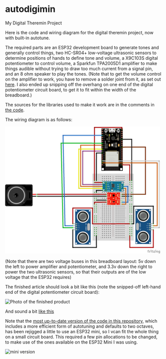 # autodigimin
My Digital Theremin Project

Here is the code and wiring diagram for the digital theremin project, now with built-in autotune.  

The required parts are an ESP32 development board to generate tones and generally control things, two HC-SR04+ low-voltage ultrasonic sensors to determine positions of hands to define tone and volume, a X9C103S digital potentiometer to control volume, a Sparkfun TPA2005D1 amplifier to make things audible without trying to draw too much current from a signal pin, and an 8 ohm speaker to play the tones. (Note that to get the volume control on the amplifier to work, you have to remove a solder joint from it, as set out <A HREF=https://www.sparkfun.com/tutorials/392#volume>here</A>. I also ended up snipping off the overhang on one end of the digital potentiometer circuit board, to get it to fit within the width of the breadboard.)

The sources for the libraries used to make it work are in the comments in <A href="autodigimin.ino">the code</a>.

The wiring diagram is as follows:

<img src="autodigimin_bb.png" alt="Wiring Diagram" width="500">

(Note that there are two voltage buses in this breadboard layout: 5v down the left to power amplifier and potentiometer, and 3.3v down the right to power the two ultrasonic sensors, so that their outputs are of the low voltage that the ESP32 requires)

The finished article should look a bit like this (note the snipped-off left-hand end of the digital potentiometer circuit board):

<img src="IMG_1196.JPG" alt="Photo of the finished product" width="500">

And sound a bit <A href="IMG_1182%201.mov">like this</a>

Note that the <A href="miniautodigimin.ino">most up-to-date version of the code in this repository</a>, which includes a more efficient form of autotuning and defaults to two octaves, has been rejigged a little to use an ESP32 mini, so I vcan fit the whole thing on a small circuit board.  This required a few pin allocations to be changed, to make use of the ones available on the ESP32 Mini I was using.

<img src="IMG_1347.jpeg" alt="mini version" width="500">

